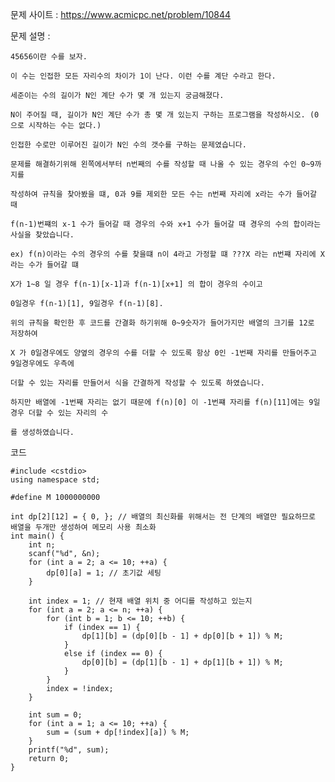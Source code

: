 문제 사이트 : https://www.acmicpc.net/problem/10844

문제 설명 : 

    45656이란 수를 보자.

    이 수는 인접한 모든 자리수의 차이가 1이 난다. 이런 수를 계단 수라고 한다.

    세준이는 수의 길이가 N인 계단 수가 몇 개 있는지 궁금해졌다.

    N이 주어질 때, 길이가 N인 계단 수가 총 몇 개 있는지 구하는 프로그램을 작성하시오. (0으로 시작하는 수는 없다.)

    인접한 수로만 이루어진 길이가 N인 수의 갯수를 구하는 문제였습니다.

    문제를 해결하기위해 왼쪽에서부터 n번째의 수를 작성할 때 나올 수 있는 경우의 수인 0~9까지를

    작성하여 규칙을 찾아봤을 떄, 0과 9를 제외한 모든 수는 n번째 자리에 x라는 수가 들어갈 때

    f(n-1)번쨰의 x-1 수가 들어갈 때 경우의 수와 x+1 수가 들어갈 때 경우의 수의 합이라는 사실을 찾았습니다.

    ex) f(n)이라는 수의 경우의 수를 찾을떄 n이 4라고 가정할 떄 ???X 라는 n번쨰 자리에 X라는 수가 들어갈 떄

    X가 1~8 일 경우 f(n-1)[x-1]과 f(n-1)[x+1] 의 합이 경우의 수이고

    0일경우 f(n-1)[1], 9일경우 f(n-1)[8].

    위의 규칙을 확인한 후 코드를 간결화 하기위해 0~9숫자가 들어가지만 배열의 크기를 12로 저장하여

    X 가 0일경우에도 양옆의 경우의 수를 더할 수 있도록 항상 0인 -1번째 자리를 만들어주고 9일경우에도 우측에

    더할 수 있는 자리를 만들어서 식을 간결하게 작성할 수 있도록 하였습니다.

    하지만 배열에 -1번째 자리는 없기 때문에 f(n)[0] 이 -1번쨰 자리를 f(n)[11]에는 9일경우 더할 수 있는 자리의 수

    를 생성하였습니다.

코드 

    #include <cstdio>
    using namespace std;

    #define M 1000000000

    int dp[2][12] = { 0, }; // 배열의 최신화를 위해서는 전 단계의 배열만 필요하므로 배열을 두개만 생성하여 메모리 사용 최소화
    int main() {
        int n;
        scanf("%d", &n);
        for (int a = 2; a <= 10; ++a) {
            dp[0][a] = 1; // 초기값 세팅
        }

        int index = 1; // 현재 배열 위치 중 어디를 작성하고 있는지 
        for (int a = 2; a <= n; ++a) {
            for (int b = 1; b <= 10; ++b) {
                if (index == 1) {
                    dp[1][b] = (dp[0][b - 1] + dp[0][b + 1]) % M;
                }
                else if (index == 0) {
                    dp[0][b] = (dp[1][b - 1] + dp[1][b + 1]) % M;
                }
            }
            index = !index;
        }

        int sum = 0;
        for (int a = 1; a <= 10; ++a) {
            sum = (sum + dp[!index][a]) % M;
        }
        printf("%d", sum);
        return 0;
    }
